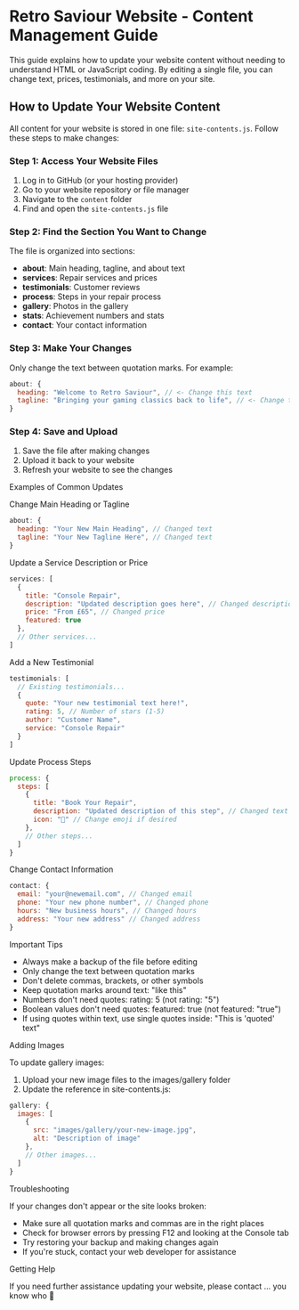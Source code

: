# Retro Saviour Website - Content Management Guide

This guide explains how to update your website content without needing to understand HTML or JavaScript coding. By editing a single file, you can change text, prices, testimonials, and more on your site.

## How to Update Your Website Content

All content for your website is stored in one file: `site-contents.js`. Follow these steps to make changes:

### Step 1: Access Your Website Files

1. Log in to GitHub (or your hosting provider)
2. Go to your website repository or file manager
3. Navigate to the `content` folder
4. Find and open the `site-contents.js` file

### Step 2: Find the Section You Want to Change

The file is organized into sections:

- **about**: Main heading, tagline, and about text
- **services**: Repair services and prices
- **testimonials**: Customer reviews
- **process**: Steps in your repair process
- **gallery**: Photos in the gallery
- **stats**: Achievement numbers and stats
- **contact**: Your contact information

### Step 3: Make Your Changes

Only change the text between quotation marks. For example:

```javascript
about: {
  heading: "Welcome to Retro Saviour", // <- Change this text
  tagline: "Bringing your gaming classics back to life", // <- Change this text
}
```

### Step 4: Save and Upload

1. Save the file after making changes
2. Upload it back to your website
3. Refresh your website to see the changes

Examples of Common Updates

Change Main Heading or Tagline

```javascript
about: {
  heading: "Your New Main Heading", // Changed text
  tagline: "Your New Tagline Here", // Changed text
}
```

Update a Service Description or Price

```javascript
services: [
  {
    title: "Console Repair",
    description: "Updated description goes here", // Changed description
    price: "From £65", // Changed price
    featured: true
  },
  // Other services...
]
```

Add a New Testimonial

```javascript
testimonials: [
  // Existing testimonials...
  {
    quote: "Your new testimonial text here!",
    rating: 5, // Number of stars (1-5)
    author: "Customer Name",
    service: "Console Repair"
  }
]
```

Update Process Steps

```javascript
process: {
  steps: [
    {
      title: "Book Your Repair",
      description: "Updated description of this step", // Changed text
      icon: "📱" // Change emoji if desired
    },
    // Other steps...
  ]
}
```

Change Contact Information

```javascript
contact: {
  email: "your@newemail.com", // Changed email
  phone: "Your new phone number", // Changed phone
  hours: "New business hours", // Changed hours
  address: "Your new address" // Changed address
}
```

Important Tips

- Always make a backup of the file before editing
- Only change the text between quotation marks
- Don't delete commas, brackets, or other symbols
- Keep quotation marks around text: "like this"
- Numbers don't need quotes: rating: 5 (not rating: "5")
- Boolean values don't need quotes: featured: true (not featured: "true")
- If using quotes within text, use single quotes inside: "This is 'quoted' text"

Adding Images

To update gallery images:

1. Upload your new image files to the images/gallery folder
2. Update the reference in site-contents.js:

```javascript
gallery: {
  images: [
    {
      src: "images/gallery/your-new-image.jpg",
      alt: "Description of image"
    },
    // Other images...
  ]
}
```

Troubleshooting

If your changes don't appear or the site looks broken:

- Make sure all quotation marks and commas are in the right places
- Check for browser errors by pressing F12 and looking at the Console tab
- Try restoring your backup and making changes again
- If you're stuck, contact your web developer for assistance

Getting Help

If you need further assistance updating your website, please contact ... you know who 🫣
